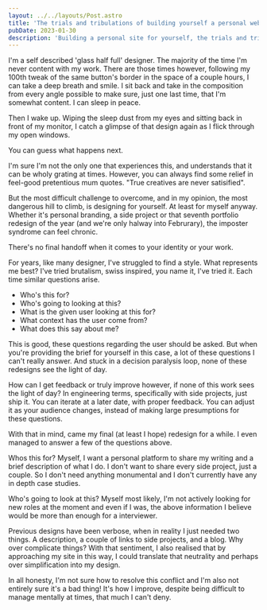 ```yaml
---
layout: ../../layouts/Post.astro
title: 'The trials and tribulations of building yourself a personal website.'
pubDate: 2023-01-30
description: 'Building a personal site for yourself, the trials and tribulations'
---
```


I'm a self described 'glass half full' designer. The majority of the time I'm never content with my work. There are those times however, following my 100th tweak of the same button's border in the space of a couple hours, I can take a deep breath and smile. I sit back and take in the composition from every angle possible to make sure, just one last time, that I'm somewhat content. I can sleep in peace.

Then I wake up. Wiping the sleep dust from my eyes and sitting back in front of my monitor, I catch a glimpse of that design again as I flick through my open windows. 

You can guess what happens next. 

I'm sure I'm not the only one that experiences this, and understands that it can be wholy grating at times. However, you can always find some relief in feel-good pretentious mum quotes. "True creatives are never satisified". 

But the most difficult challenge to overcome, and in my opinion, the most dangerous hill to climb, is designing for yourself. At least for myself anyway. Whether it's personal branding, a side project or that seventh portfolio redesign of the year (and we're only halway into Februrary), the imposter syndrome can feel chronic. 

There's no final handoff when it comes to your identity or your work. 

For years, like many designer, I've struggled to find a style. What represents me best? I've tried brutalism, swiss inspired, you name it, I've tried it. Each time similar questions arise.

- Who's this for?
- Who's going to looking at this?
- What is the given user looking at this for?
- What context has the user come from?
- What does this say about me?

This is good, these questions regarding the user should be asked. But when you're providing the brief for yourself in this case, a lot of these questions I can't really answer. And stuck in a decision paralysis loop, none of these redesigns see the light of day. 

How can I get feedback or truly improve however, if none of this work sees the light of day? In engineering terms, specifically with side projects, just ship it. You can iterate at a later date, with proper feedback. You can adjust it as your audience changes, instead of making large presumptions for these questions.

With that in mind, came my final (at least I hope) redesign for a while. I even managed to answer a few of the questions above.

Whos this for? Myself, I want a personal platform to share my writing and a brief description of what I do. I don't want to share every side project, just a couple. So I don't need anything monumental and I don't currently have any in depth case studies.

Who's going to look at this? Myself most likely, I'm not actively looking for new roles at the moment and even if I was, the above information I believe would be more than enough for a interviewer.

Previous designs have been verbose, when in reality I just needed two things. A description, a couple of links to side projects, and a blog. Why over complicate things? With that sentiment, I also realised that by approaching my site in this way, I could translate that neutrality and perhaps over simplification into my design. 

In all honesty, I'm not sure how to resolve this conflict and I'm also not entirely sure it's a bad thing! It's how I improve, despite being difficult to manage mentally at times, that much I can't deny. 






